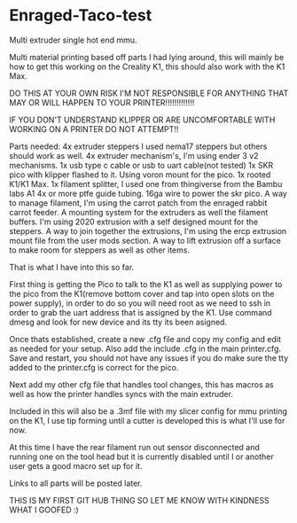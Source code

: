 # Enraged-Taco-test
Multi extruder single hot end mmu.

Multi material printing based off parts I had lying around, this will mainly be how to get this working on the Creality K1, this should also work with the K1 Max. 

DO THIS AT YOUR OWN RISK I'M NOT RESPONSIBLE FOR ANYTHING THAT MAY OR WILL HAPPEN TO YOUR PRINTER!!!!!!!!!!!!!

IF YOU DON'T UNDERSTAND KLIPPER OR ARE UNCOMFORTABLE WITH WORKING ON A PRINTER DO NOT ATTEMPT!!

Parts needed:
4x extruder steppers I used nema17 steppers but others should work as well.
4x extruder mechanism's, I'm using ender 3 v2 mechanisms.
1x usb type c cable or usb to uart cable(not tested)
1x SKR pico with klipper flashed to it. Using voron mount for the pico.
1x rooted K1/K1 Max.
1x filament splitter, I used one from thingiverse from the Bambu labs A1
4x or more ptfe guide tubing.
16ga wire to power the skr pico.
A way to manage filament, I'm using the carrot patch from the enraged rabbit carrot feeder.
A mounting system for the extruders as well the filament buffers. I'm using 2020 extrusion with a self designed mount for the steppers.
A way to join together the extrusions, I'm using the ercp extrusion mount file from the user mods section.
A way to lift extrusion off a surface to make room for steppers as well as other items.

That is what I have into this so far.

First thing is getting the Pico to talk to the K1 as well as supplying power to the pico from the K1(remove bottom cover and tap into open slots on the power supply), in order to do so you will need root as we need to ssh in order to grab the uart address that is assigned by the K1. Use command dmesg and look for new device and its tty its been asigned.

Once thats established, create a new .cfg file and copy my config and edit as needed for your setup. Also add the include <yourconfigfile>.cfg in the main printer.cfg. Save and restart, you should not have any issues if you do make sure the tty added to the printer.cfg is correct for the pico.

Next add my other cfg file that handles tool changes, this has macros as well as how the printer handles syncs with the main extruder.

Included in this will also be a .3mf file with my slicer config for mmu printing on the K1, I use tip forming until a cutter is developed this is what I'll use for now.

At this time I have the rear filament run out sensor disconnected and running one on the tool head but it is currently disabled until I or another user gets a good macro set up for it.

Links to all parts will be posted later.

THIS IS MY FIRST GIT HUB THING SO LET ME KNOW WITH KINDNESS WHAT I GOOFED :)
